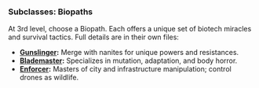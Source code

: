 ### Subclasses: Biopaths

At 3rd level, choose a Biopath. Each offers a unique set of biotech miracles and survival tactics. Full details are in their own files:

- **[Gunslinger](Gunslinger.md):** Merge with nanites for unique powers and resistances.
- **[Blademaster](Blademaster.md):** Specializes in mutation, adaptation, and body horror.
- **[Enforcer](Enforcer.md):** Masters of city and infrastructure manipulation; control drones as wildlife.